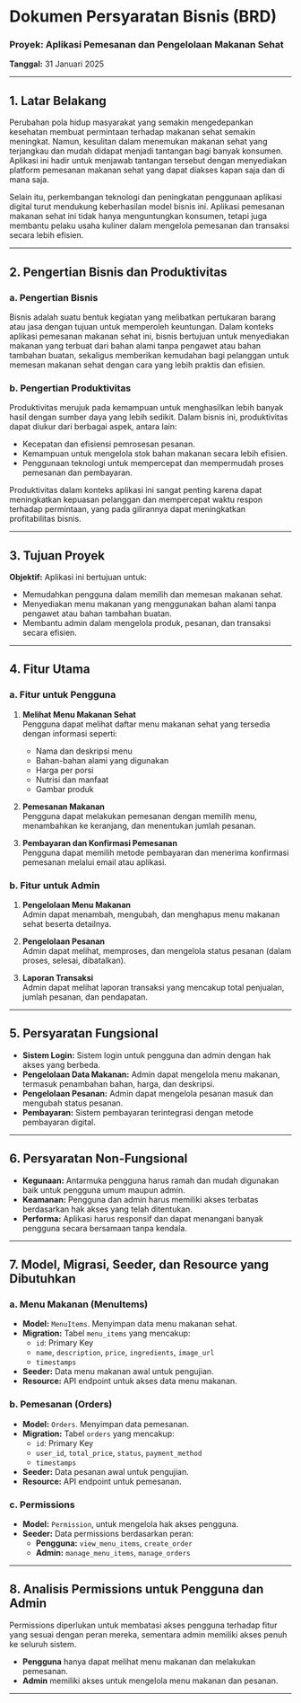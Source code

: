 # Dokumen Persyaratan Bisnis (BRD)

### Proyek: Aplikasi Pemesanan dan Pengelolaan Makanan Sehat
**Tanggal:** 31 Januari 2025

---

## 1. Latar Belakang
Perubahan pola hidup masyarakat yang semakin mengedepankan kesehatan membuat permintaan terhadap makanan sehat semakin meningkat. Namun, kesulitan dalam menemukan makanan sehat yang terjangkau dan mudah didapat menjadi tantangan bagi banyak konsumen. Aplikasi ini hadir untuk menjawab tantangan tersebut dengan menyediakan platform pemesanan makanan sehat yang dapat diakses kapan saja dan di mana saja.

Selain itu, perkembangan teknologi dan peningkatan penggunaan aplikasi digital turut mendukung keberhasilan model bisnis ini. Aplikasi pemesanan makanan sehat ini tidak hanya menguntungkan konsumen, tetapi juga membantu pelaku usaha kuliner dalam mengelola pemesanan dan transaksi secara lebih efisien.

---

## 2. Pengertian Bisnis dan Produktivitas

### a. Pengertian Bisnis
Bisnis adalah suatu bentuk kegiatan yang melibatkan pertukaran barang atau jasa dengan tujuan untuk memperoleh keuntungan. Dalam konteks aplikasi pemesanan makanan sehat ini, bisnis bertujuan untuk menyediakan makanan yang terbuat dari bahan alami tanpa pengawet atau bahan tambahan buatan, sekaligus memberikan kemudahan bagi pelanggan untuk memesan makanan sehat dengan cara yang lebih praktis dan efisien.

### b. Pengertian Produktivitas
Produktivitas merujuk pada kemampuan untuk menghasilkan lebih banyak hasil dengan sumber daya yang lebih sedikit. Dalam bisnis ini, produktivitas dapat diukur dari berbagai aspek, antara lain:
- Kecepatan dan efisiensi pemrosesan pesanan.
- Kemampuan untuk mengelola stok bahan makanan secara lebih efisien.
- Penggunaan teknologi untuk mempercepat dan mempermudah proses pemesanan dan pembayaran.

Produktivitas dalam konteks aplikasi ini sangat penting karena dapat meningkatkan kepuasan pelanggan dan mempercepat waktu respon terhadap permintaan, yang pada gilirannya dapat meningkatkan profitabilitas bisnis.

---

## 3. Tujuan Proyek
**Objektif:** Aplikasi ini bertujuan untuk:
- Memudahkan pengguna dalam memilih dan memesan makanan sehat.
- Menyediakan menu makanan yang menggunakan bahan alami tanpa pengawet atau bahan tambahan buatan.
- Membantu admin dalam mengelola produk, pesanan, dan transaksi secara efisien.

---

## 4. Fitur Utama

### a. Fitur untuk Pengguna
1. **Melihat Menu Makanan Sehat**  
   Pengguna dapat melihat daftar menu makanan sehat yang tersedia dengan informasi seperti:
   - Nama dan deskripsi menu
   - Bahan-bahan alami yang digunakan
   - Harga per porsi
   - Nutrisi dan manfaat
   - Gambar produk

2. **Pemesanan Makanan**  
   Pengguna dapat melakukan pemesanan dengan memilih menu, menambahkan ke keranjang, dan menentukan jumlah pesanan.

3. **Pembayaran dan Konfirmasi Pemesanan**  
   Pengguna dapat memilih metode pembayaran dan menerima konfirmasi pemesanan melalui email atau aplikasi.

### b. Fitur untuk Admin
1. **Pengelolaan Menu Makanan**  
   Admin dapat menambah, mengubah, dan menghapus menu makanan sehat beserta detailnya.

2. **Pengelolaan Pesanan**  
   Admin dapat melihat, memproses, dan mengelola status pesanan (dalam proses, selesai, dibatalkan).

3. **Laporan Transaksi**  
   Admin dapat melihat laporan transaksi yang mencakup total penjualan, jumlah pesanan, dan pendapatan.

---

## 5. Persyaratan Fungsional
- **Sistem Login:** Sistem login untuk pengguna dan admin dengan hak akses yang berbeda.
- **Pengelolaan Data Makanan:** Admin dapat mengelola menu makanan, termasuk penambahan bahan, harga, dan deskripsi.
- **Pengelolaan Pesanan:** Admin dapat mengelola pesanan masuk dan mengubah status pesanan.
- **Pembayaran:** Sistem pembayaran terintegrasi dengan metode pembayaran digital.

---

## 6. Persyaratan Non-Fungsional
- **Kegunaan:** Antarmuka pengguna harus ramah dan mudah digunakan baik untuk pengguna umum maupun admin.
- **Keamanan:** Pengguna dan admin harus memiliki akses terbatas berdasarkan hak akses yang telah ditentukan.
- **Performa:** Aplikasi harus responsif dan dapat menangani banyak pengguna secara bersamaan tanpa kendala.

---

## 7. Model, Migrasi, Seeder, dan Resource yang Dibutuhkan

### a. Menu Makanan (MenuItems)
- **Model:** `MenuItems`. Menyimpan data menu makanan sehat.
- **Migration:** Tabel `menu_items` yang mencakup:
  - `id`: Primary Key
  - `name`, `description`, `price`, `ingredients`, `image_url`
  - `timestamps`
- **Seeder:** Data menu makanan awal untuk pengujian.
- **Resource:** API endpoint untuk akses data menu makanan.

### b. Pemesanan (Orders)
- **Model:** `Orders`. Menyimpan data pemesanan.
- **Migration:** Tabel `orders` yang mencakup:
  - `id`: Primary Key
  - `user_id`, `total_price`, `status`, `payment_method`
  - `timestamps`
- **Seeder:** Data pesanan awal untuk pengujian.
- **Resource:** API endpoint untuk pemesanan.

### c. Permissions
- **Model:** `Permission`, untuk mengelola hak akses pengguna.
- **Seeder:** Data permissions berdasarkan peran:
  - **Pengguna:** `view_menu_items`, `create_order`
  - **Admin:** `manage_menu_items`, `manage_orders`

---

## 8. Analisis Permissions untuk Pengguna dan Admin
Permissions diperlukan untuk membatasi akses pengguna terhadap fitur yang sesuai dengan peran mereka, sementara admin memiliki akses penuh ke seluruh sistem.
- **Pengguna** hanya dapat melihat menu makanan dan melakukan pemesanan.
- **Admin** memiliki akses untuk mengelola menu makanan dan pesanan.

---
